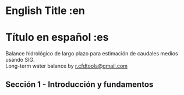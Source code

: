 # English Title :en  
# Título en español :es  


Balance hidrológico de largo plazo para estimación de caudales medios usando SIG.  
Long-term water balance by r.cfdtools@gmail.com

## Sección 1 - Introducción y fundamentos

